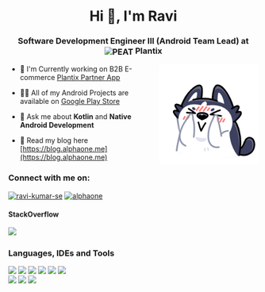 <h1 align="center">Hi 👋, I'm Ravi</h1>
<h3 align="center">Software Development Engineer III (Android Team Lead) at <img align="center" src="https://avatars.githubusercontent.com/u/17291360?s=50&v=4" alt="PEAT" height="40" width="40" /> Plantix </h3>
<picture>
  <source media="(prefers-color-scheme: dark)" srcset="https://github.com/ravi-kumar7/ravi-kumar7/raw/main/HuskySiberian-Dark.gif">
  <source media="(prefers-color-scheme: light)" srcset="https://github.com/ravi-kumar7/ravi-kumar7/raw/main/HuskySiberian.gif">
  <img align="right" src="https://github.com/ravi-kumar7/ravi-kumar7/raw/main/HuskySiberian.gif" alt="ravi-kumar-se" height="200" width="200" />
</picture>

 
- 👻 I'm Currently working on B2B E-commerce [Plantix Partner App](https://play.google.com/store/apps/details?id=com.ocd.salesbee)

- 👨‍💻 All of my Android Projects are available on [Google Play Store](http://play.google.com/store/apps/dev?id=8102795492034460213)

- 💬 Ask me about **Kotlin** and **Native Android Development**

- 📄 Read my blog here [https://blog.alphaone.me](https://blog.alphaone.me)

<h3 align="left">Connect with me on:</h3>
<p align="left">
<a href="https://linkedin.com/in/ravi-kumar-se" target="blank"><img align="center" src="https://cdn.jsdelivr.net/npm/simple-icons@3.0.1/icons/linkedin.svg" alt="ravi-kumar-se" height="30" width="40" /></a>
<a href="https://stackoverflow.com/users/6147653/alphaone" target="blank"><img align="center" src="https://cdn.jsdelivr.net/npm/simple-icons@3.0.1/icons/stackoverflow.svg" alt="alphaone" height="30" width="40" /></a>
</p>

<h4 align="left">StackOverflow</h4>

<a href="https://stackoverflow.com/users/6147653/alphaone" target="blank">![](https://stackoverflow.com/users/flair/6147653.png)</a>

<h3 align="left">Languages, IDEs and Tools</h3>
<p align="left">
  <img src="https://img.shields.io/badge/ChatGPT-74aa9c?style=for-the-badge&logo=openai&logoColor=white" style="max-width: 100%;">
  <img src="https://img.shields.io/badge/dialogflow-FF9800?style=for-the-badge&logo=dialogflow&logoColor=white" style="max-width: 100%;">
  <img src="https://img.shields.io/badge/Blogger-FF5722?style=for-the-badge&logo=blogger&logoColor=white" style="max-width: 100%;">
  <img src="https://img.shields.io/badge/MySQL-005C84?style=for-the-badge&logo=mysql&logoColor=white" style="max-width: 100%;">
  <img src="https://img.shields.io/badge/firebase-ffca28?style=for-the-badge&logo=firebase&logoColor=black" style="max-width: 100%;">
    <img src="https://img.shields.io/badge/Postman-FF6C37?style=for-the-badge&logo=Postman&logoColor=white" style="max-width: 100%;"><br/>
    <img src="https://img.shields.io/badge/Unity-100000?style=for-the-badge&logo=unity&logoColor=white" style="max-width: 100%;">
    <img src="https://img.shields.io/badge/Android_Studio-3DDC84?style=for-the-badge&logo=android-studio&logoColor=white" style="max-width: 100%;">
    <img src="https://img.shields.io/badge/VSCode-0078D4?style=for-the-badge&logo=visual%20studio%20code&logoColor=white" style="max-width: 100%;">
</p>


